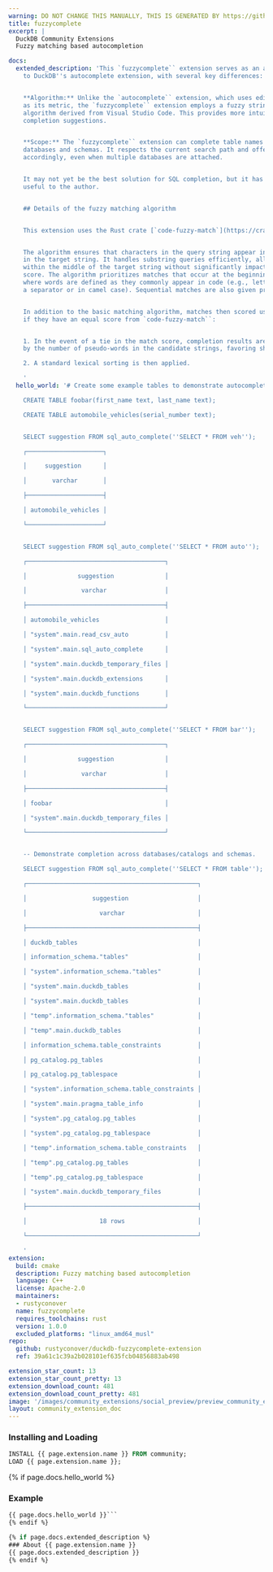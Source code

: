 ```yaml
---
warning: DO NOT CHANGE THIS MANUALLY, THIS IS GENERATED BY https://github/duckdb/community-extensions repository, check README there
title: fuzzycomplete
excerpt: |
  DuckDB Community Extensions
  Fuzzy matching based autocompletion

docs:
  extended_description: 'This `fuzzycomplete`` extension serves as an alternative
    to DuckDB''s autocomplete extension, with several key differences:


    **Algorithm:** Unlike the `autocomplete`` extension, which uses edit distance
    as its metric, the `fuzzycomplete`` extension employs a fuzzy string matching
    algorithm derived from Visual Studio Code. This provides more intuitive and flexible
    completion suggestions.


    **Scope:** The `fuzzycomplete`` extension can complete table names across different
    databases and schemas. It respects the current search path and offers suggestions
    accordingly, even when multiple databases are attached.


    It may not yet be the best solution for SQL completion, but it has proven to be
    useful to the author.


    ## Details of the fuzzy matching algorithm


    This extension uses the Rust crate [`code-fuzzy-match`](https://crates.io/crates/code-fuzzy-match).


    The algorithm ensures that characters in the query string appear in the same order
    in the target string. It handles substring queries efficiently, allowing searches
    within the middle of the target string without significantly impacting the match
    score. The algorithm prioritizes matches that occur at the beginning of words,
    where words are defined as they commonly appear in code (e.g., letters following
    a separator or in camel case). Sequential matches are also given preference.


    In addition to the basic matching algorithm, matches then scored using this criteria
    if they have an equal score from `code-fuzzy-match``:


    1. In the event of a tie in the match score, completion results are first ordered
    by the number of pseudo-words in the candidate strings, favoring shorter completions.

    2. A standard lexical sorting is then applied.

    '
  hello_world: '# Create some example tables to demonstrate autocompletion behavior

    CREATE TABLE foobar(first_name text, last_name text);

    CREATE TABLE automobile_vehicles(serial_number text);


    SELECT suggestion FROM sql_auto_complete(''SELECT * FROM veh'');

    ┌─────────────────────┐

    │     suggestion      │

    │       varchar       │

    ├─────────────────────┤

    │ automobile_vehicles │

    └─────────────────────┘


    SELECT suggestion FROM sql_auto_complete(''SELECT * FROM auto'');

    ┌──────────────────────────────────────┐

    │              suggestion              │

    │               varchar                │

    ├──────────────────────────────────────┤

    │ automobile_vehicles                  │

    │ "system".main.read_csv_auto          │

    │ "system".main.sql_auto_complete      │

    │ "system".main.duckdb_temporary_files │

    │ "system".main.duckdb_extensions      │

    │ "system".main.duckdb_functions       │

    └──────────────────────────────────────┘


    SELECT suggestion FROM sql_auto_complete(''SELECT * FROM bar'');

    ┌──────────────────────────────────────┐

    │              suggestion              │

    │               varchar                │

    ├──────────────────────────────────────┤

    │ foobar                               │

    │ "system".main.duckdb_temporary_files │

    └──────────────────────────────────────┘


    -- Demonstrate completion across databases/catalogs and schemas.

    SELECT suggestion FROM sql_auto_complete(''SELECT * FROM table'');

    ┌───────────────────────────────────────────────┐

    │                  suggestion                   │

    │                    varchar                    │

    ├───────────────────────────────────────────────┤

    │ duckdb_tables                                 │

    │ information_schema."tables"                   │

    │ "system".information_schema."tables"          │

    │ "system".main.duckdb_tables                   │

    │ "system".main.duckdb_tables                   │

    │ "temp".information_schema."tables"            │

    │ "temp".main.duckdb_tables                     │

    │ information_schema.table_constraints          │

    │ pg_catalog.pg_tables                          │

    │ pg_catalog.pg_tablespace                      │

    │ "system".information_schema.table_constraints │

    │ "system".main.pragma_table_info               │

    │ "system".pg_catalog.pg_tables                 │

    │ "system".pg_catalog.pg_tablespace             │

    │ "temp".information_schema.table_constraints   │

    │ "temp".pg_catalog.pg_tables                   │

    │ "temp".pg_catalog.pg_tablespace               │

    │ "system".main.duckdb_temporary_files          │

    ├───────────────────────────────────────────────┤

    │                    18 rows                    │

    └───────────────────────────────────────────────┘

    '
extension:
  build: cmake
  description: Fuzzy matching based autocompletion
  language: C++
  license: Apache-2.0
  maintainers:
  - rustyconover
  name: fuzzycomplete
  requires_toolchains: rust
  version: 1.0.0
  excluded_platforms: "linux_amd64_musl"
repo:
  github: rustyconover/duckdb-fuzzycomplete-extension
  ref: 39a61c1c39a2b028101ef635fcb04856883ab498

extension_star_count: 13
extension_star_count_pretty: 13
extension_download_count: 481
extension_download_count_pretty: 481
image: '/images/community_extensions/social_preview/preview_community_extension_fuzzycomplete.png'
layout: community_extension_doc
---
```


### Installing and Loading
```sql
INSTALL {{ page.extension.name }} FROM community;
LOAD {{ page.extension.name }};
```

{% if page.docs.hello_world %}
### Example
```sql
{{ page.docs.hello_world }}```
{% endif %}

{% if page.docs.extended_description %}
### About {{ page.extension.name }}
{{ page.docs.extended_description }}
{% endif %}


